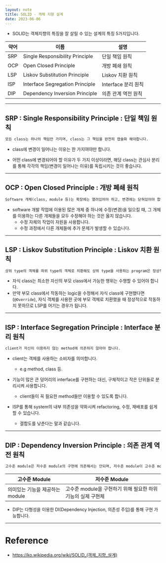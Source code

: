 ```yaml
---
layout: note
title: SOLID - 객체 지향 설계
date: 2023-06-06
---
```





- SOLID는 객체지향의 특징을 잘 살릴 수 있는 설계의 특징 5가지입니다.

| 약어 | 이름 | 설명 |
| - | - | - |
| SRP | Single Responsibility Principle | 단일 책임 원칙 |
| OCP | Open Closed Principle | 개방 폐쇄 원칙 |
| LSP | Liskov Substitution Principle | Liskov 치환 원칙 |
| ISP | Interface Segregation Principle | Interface 분리 원칙 |
| DIP | Dependency Inversion Principle | 의존 관계 역전 원칙 |




---




## SRP : Single Responsibility Principle : 단일 책임 원칙

```txt
모든 class는 하나의 책임만 가지며, class는 그 책임을 완전히 캡슐화 해야합니다.
```

- class에 변경이 일어나는 이유는 한 가지여야만 합니다.

- 어떤 class에 변경되어야 할 이유가 두 가지 이상이라면, 해당 class는 관심사 분리를 통해 각각의 책임(변경이 일어나는 이유)를 독립시키는 것이 좋습니다.




---




## OCP : Open Closed Principle : 개방 폐쇄 원칙

```txt
Software 개체(class, module 등)는 확장에는 열려있어야 하고, 변경에는 닫혀있어야 합니다.
```

- software 개발 작업에 이용된 많은 개체 중 하나에 수정(변경)을 일으킬 때, 그 개체를 이용하는 다른 개체들을 모두 수정해야 하는 것은 옳지 않습니다.
    - 수정 자체의 작업이 자원을 사용합니다.
    - 수정 과정에서 다른 개체들에 추가 문제가 발생할 수 있습니다.




---




## LSP : Liskov Substitution Principle : Liskov 치환 원칙

```txt
상위 type의 객체를 하위 type의 객체로 치환해도 상위 type을 사용하는 program은 정상적으로 작동해야 합니다.
```

- 자식 class는 최소한 자신의 부모 class에서 가능한 행위는 수행할 수 있어야 합니다.
- 만약 부모 class에서 작동하는 logic을 수정해서 자식 class에 구현했다면(`@Override`), 자식 객체를 사용한 곳에 부모 객체로 치환했을 때 정상적으로 작동하지 못하므로 LSP를 어기는 경우가 됩니다.




---




## ISP : Interface Segregation Principle : Interface 분리 원칙

```txt
client가 자신이 이용하지 않는 method에 의존하지 않아야 합니다.
```

- client는 객체를 사용하는 소비자를 의미합니다.
    - e.g method, class 등.

- 기능이 많은 큰 덩어리의 interface를 구현하는 대신, 구체적이고 작은 단위들로 분리시켜 사용합니다.
    - client들이 꼭 필요한 method들만 이용할 수 있도록 합니다.

- ISP를 통해 system의 내부 의존성을 약화시켜 refactoring, 수정, 재배포를 쉽게 할 수 있습니다.
    - 결합도를 낮춘다는 말과 같습니다.




---




## DIP : Dependency Inversion Principle : 의존 관계 역전 원칙

```txt
고수준 module은 저수준 module의 구현에 의존해서는 안되며, 저수준 module이 고수준 module에서 정의한 추상 type에 의존해야 합니다.
```

| 고수준 Module | 저수준 Module |
| - | - |
| 의미있는 기능을 제공하는 module | 고수준 module을 구현하기 위해 필요한 하위 기능의 실제 구현체 |

- DIP는 다형성을 이용한 DI(Dependency Injection, 의존성 주입)를 통해 구현 가능합니다.




---




# Reference

- <https://ko.wikipedia.org/wiki/SOLID_(객체_지향_설계)>
